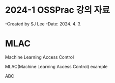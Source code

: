 # 2024-1 OSSPrac 강의 자료
-Created by SJ Lee
-Date: 2024. 4. 3.

# MLAC
Machine Learning Access Control

MLAC(Machine Learning Access Control) example

ABC
